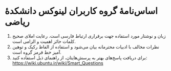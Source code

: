 # اساس‌نامهٔ گروه کاربران لینوکس دانشکدهٔ ریاضی
1. زبان و نوشتار مورد استفاده جهت برقراری ارتباط فارسی است. رعایت املای صحیح کلمات حائز اهمیت و الزامی است.
2. نظرات مخالف با ادبیات محترمانه بیان می‌شود و استفاده از الفاظ رکیک و توهین آمیز خط قرمز گروه است.
3. برای دریافت پاسخ‌های بهتر به پرسش‌هایتان، از راهنمای ذیل استفاده کنید:
https://wiki.ubuntu.ir/wiki/Smart_Questions
